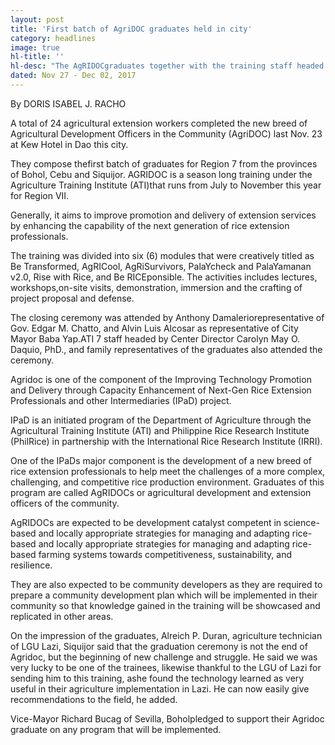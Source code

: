 ```yaml
---
layout: post
title: 'First batch of AgriDOC graduates held in city'
category: headlines
image: true
hl-title: ''
hl-desc: "The AgRIDOCgraduates together with the training staff headed by Dr. Carolyn May O. Daquio, their families together with Anthony R. Damalerio, representative of Gov. Edgar Chatto and Alvin Luis Alcosar of City Mayor Baba Yap"
dated: Nov 27 - Dec 02, 2017
---
```


By DORIS ISABEL J. RACHO

A total of 24 agricultural extension workers completed the new breed of Agricultural Development Officers in the Community (AgriDOC) last Nov. 23 at Kew Hotel in Dao this city.

They compose thefirst batch of graduates for Region 7 from the provinces of Bohol, Cebu and Siquijor. 
AGRIDOC is a season long training under the Agriculture Training Institute (ATI)that runs from July to November this year for Region VII. 

Generally, it aims to improve promotion and delivery of extension services by enhancing the capability of the next generation of rice extension professionals.

The training was divided into six (6) modules that were creatively titled as Be Transformed, AgRICool, AgRiSurvivors, PalaYcheck and PalaYamanan v2.0, Rise with Rice, and Be RICEponsible. The activities includes lectures, workshops,on-site visits, demonstration, immersion and the crafting of project proposal and defense.

The closing ceremony was attended by Anthony Damaleriorepresentative of Gov. Edgar M. Chatto, and Alvin Luis Alcosar as representative of City Mayor Baba Yap.ATI 7 staff headed by Center Director Carolyn May O. Daquio, PhD., and family representatives of the graduates also attended the ceremony.

Agridoc is one of the component of the Improving Technology Promotion and Delivery through Capacity Enhancement of Next-Gen Rice Extension Professionals and other Intermediaries (IPaD) project. 

IPaD is an initiated program of the Department of Agriculture through the Agricultural Training Institute (ATI) and Philippine Rice Research Institute (PhilRice) in partnership with the International Rice Research Institute (IRRI). 

One of the IPaDs major component is the development of a new breed of rice extension professionals to help meet the challenges of a more complex, challenging, and competitive rice production environment. Graduates of this program are called AgRIDOCs or agricultural development and extension officers of the community. 

AgRIDOCs are expected to be development catalyst competent in science-based and locally appropriate strategies for managing and adapting rice-based and locally appropriate strategies for managing and adapting rice-based farming systems towards competitiveness, sustainability, and resilience. 

They are also expected to be community developers as they are required to prepare a community development plan which will be implemented in their community so that knowledge gained in the training will be showcased and replicated in other areas.

On the impression of the graduates, Alreich P. Duran, agriculture technician of LGU Lazi, Siquijor said that the graduation ceremony is not the end of Agridoc, but the beginning of new challenge and struggle. He said we was very lucky to be one of the trainees, likewise thankful to the LGU of Lazi for sending him to this training, ashe found the technology learned as very useful in their agriculture implementation in Lazi. He can now easily give recommendations to the field, he added.

Vice-Mayor Richard Bucag of Sevilla, Boholpledged to support their Agridoc graduate on any program that will be implemented. 
